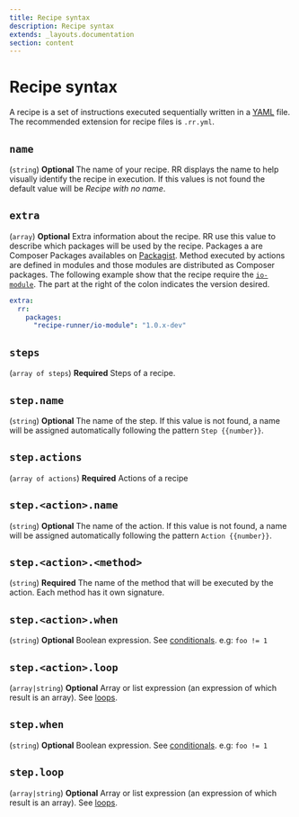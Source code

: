 ```yaml
---
title: Recipe syntax
description: Recipe syntax
extends: _layouts.documentation
section: content
---
```


# Recipe syntax

A recipe is a set of instructions executed sequentially written in a [YAML](https://www.codeproject.com/Articles/1214409/Learn-YAML-in-five-minutes)
file. The recommended extension for recipe files is `.rr.yml`.

## `name`

(`string`) **Optional** The name of your recipe. RR displays the name to help visually identify 
the recipe in execution. If this values is not found the default value will be *Recipe with no name*.

## `extra`
(`array`) **Optional** Extra information about the recipe. RR use this value to describe
which packages will be used by the recipe. Packages a are Composer Packages availables on
[Packagist](https://packagist.org/). Method executed by actions are defined in modules and
those modules are distributed as Composer packages. The following example show that the
recipe require the [`io-module`](https://packagist.org/packages/recipe-runner/io-module).
The part at the right of the colon indicates the version desired.

```yaml
extra:
  rr:
    packages:
      "recipe-runner/io-module": "1.0.x-dev"
```

## `steps`

(`array of steps`) **Required** Steps of a recipe.

## `step.name`

(`string`) **Optional** The name of the step. If this value is not found, a name will
be assigned automatically following the pattern `Step {{number}}`.

## `step.actions`

(`array of actions`) **Required** Actions of a recipe

## `step.<action>.name`

(`string`) **Optional** The name of the action. If this value is not found, a name will
be assigned automatically following the pattern `Action {{number}}`.

## `step.<action>.<method>`

(`string`) **Required** The name of the method that will be executed by the action.
Each method has it own signature.

## `step.<action>.when`

(`string`) **Optional** Boolean expression. See [conditionals](/docs/conditionals). e.g: `foo != 1`

## `step.<action>.loop`

(`array|string`) **Optional** Array or list expression (an expression of which
result is an array). See [loops](/docs/loops).

## `step.when`

(`string`) **Optional** Boolean expression. See [conditionals](/docs/conditionals). e.g: `foo != 1`

## `step.loop` 

(`array|string`) **Optional** Array or list expression (an expression of which
result is an array). See [loops](/docs/loops).

